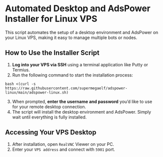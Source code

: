 # Automated Desktop and AdsPower Installer for Linux VPS

This script automates the setup of a desktop environment and AdsPower on your Linux VPS, making it easy to manage multiple bots or nodes.

## How to Use the Installer Script

1. **Log into your VPS via SSH** using a terminal application like Putty or Termius.
2. Run the following command to start the installation process:

```
bash <(curl -s https://raw.githubusercontent.com/supermegaelf/adspower-linux/main/adspower-linux.sh)
```

3. When prompted, **enter the username and password** you’d like to use for your remote desktop connection.
4. The script will install the desktop environment and AdsPower. Simply wait until everything is fully installed.

## Accessing Your VPS Desktop

1. After installation, open `RealVNC` Viewer on your PC.
2. Enter your `VPS address` and connect with `5901` port.

